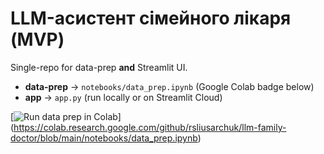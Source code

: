 # LLM-асистент сімейного лікаря  (MVP)

Single-repo for data-prep **and** Streamlit UI.

* **data-prep** → `notebooks/data_prep.ipynb` (Google Colab badge below)
* **app**      → `app.py` (run locally or on Streamlit Cloud)

[![Run data prep in Colab](https://colab.research.google.com/assets/colab-badge.svg)]
(https://colab.research.google.com/github/rsliusarchuk/llm-family-doctor/blob/main/notebooks/data_prep.ipynb) 
